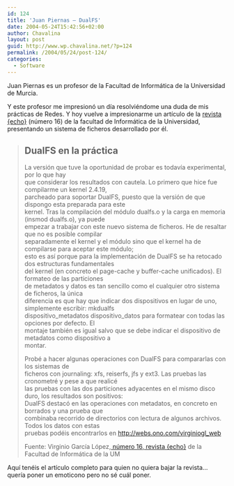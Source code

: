 ```yaml
---
id: 124
title: 'Juan Piernas – DualFS'
date: 2004-05-24T15:42:56+02:00
author: Chavalina
layout: post
guid: http://www.wp.chavalina.net/?p=124
permalink: /2004/05/24/post-124/
categories:
  - Software
---
```

Juan Piernas es un profesor de la Facultad de Informática de la Universidad de Murcia.

Y este profesor me impresionó un día resolviéndome una duda de mis prácticas de Redes. Y hoy vuelve a impresionarme un artículo de la <a href="http://www.revistaecho.com/" target="_blank">revista {echo}</a> (número 16) de la facultad de Informática de la Universidad, presentando un sistema de ficheros desarrollado por él. 

> ## DualFS en la práctica
> 
> La versión que tuve la oportunidad de probar es todavía experimental, por lo que hay  
> que considerar los resultados con cautela. Lo primero que hice fue compilarme un kernel 2.4.19,  
> parcheado para soportar DualFS, puesto que la versión de que dispongo esta preparada para este  
> kernel. Tras la compilación del módulo dualfs.o y la carga en memoria (insmod dualfs.o), ya puede  
> empezar a trabajar con este nuevo sistema de ficheros. He de resaltar que no es posible compilar  
> separadamente el kernel y el módulo sino que el kernel ha de compilarse para aceptar este módulo;  
> esto es así porque para la implementación de DualFS se ha retocado dos estructuras fundamentales  
> del kernel (en concreto el page-cache y buffer-cache unificados). El formateo de las particiones  
> de metadatos y datos es tan sencillo como el cualquier otro sistema de ficheros, la única  
> diferencia es que hay que indicar dos dispositivos en lugar de uno, simplemente escribir: mkdualfs  
> dispositivo\_metadatos dispositivo\_datos para formatear con todas las opciones por defecto. El  
> montaje también es igual salvo que se debe indicar el dispositivo de metadatos como dispositivo a  
> montar.
> 
> Probé a hacer algunas operaciones con DualFS para compararlas con los sistemas de  
> ficheros con journaling: xfs, reiserfs, jfs y ext3. Las pruebas las cronometré y pese a que realicé  
> las pruebas con las dos particiones adyacentes en el mismo disco duro, los resultados son positivos:  
> DualFS destacó en las operaciones con metadatos, en concreto en borrados y una prueba que  
> combinaba recorrido de directorios con lectura de algunos archivos. Todos los datos con estas  
> pruebas podéis encontrarlos en <a href="http://webs.ono.com/virginiogl_web" target="_blank">http://webs.ono.com/virginiogl_web</a>
> 
> <p class="cita">
>   Fuente: Virginio García López,<a href="http://www.revistaecho.com/" target="_blank"> número 16, revista {echo}</a> de la Facultad de Informática de la UM
> </p>

Aquí tenéis el artículo completo para quien no quiera bajar la revista… quería poner un emoticono pero no sé cuál poner.